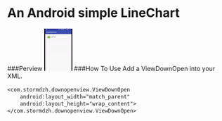 # An Android simple LineChart 

###Perview
![gif](https://github.com/stormdzh/DownOpenView/blob/master/Effect.gif)
###How To Use
Add a ViewDownOpen into your XML.

 <?xml version="1.0" encoding="utf-8"?>
<RelativeLayout xmlns:android="http://schemas.android.com/apk/res/android"
    xmlns:tools="http://schemas.android.com/tools"
    android:layout_width="match_parent"
    android:layout_height="match_parent"
    android:paddingBottom="@dimen/activity_vertical_margin"
    android:paddingLeft="@dimen/activity_horizontal_margin"
    android:paddingRight="@dimen/activity_horizontal_margin"
    android:paddingTop="@dimen/activity_vertical_margin">

    <com.stormdzh.downopenview.ViewDownOpen
        android:layout_width="match_parent"
        android:layout_height="wrap_content">
    </com.stormdzh.downopenview.ViewDownOpen>

</RelativeLayout>
